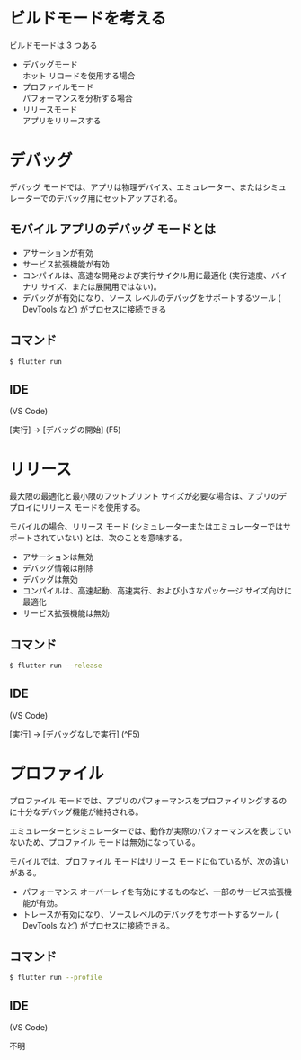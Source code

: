 # ビルドモードを考える

ビルドモードは 3 つある

- デバッグモード  
  ホット リロードを使用する場合
- プロファイルモード  
  パフォーマンスを分析する場合
- リリースモード  
  アプリをリリースする

# デバッグ

デバッグ モードでは、アプリは物理デバイス、エミュレーター、またはシミュレーターでのデバッグ用にセットアップされる。

## モバイル アプリのデバッグ モードとは

- アサーションが有効
- サービス拡張機能が有効
- コンパイルは、高速な開発および実行サイクル用に最適化 (実行速度、バイナリ サイズ、または展開用ではない)。
- デバッグが有効になり、ソース レベルのデバッグをサポートするツール ( DevTools など) がプロセスに接続できる

## コマンド

```zsh
$ flutter run
```

## IDE

(VS Code)

[実行] → [デバッグの開始] (F5)

# リリース

最大限の最適化と最小限のフットプリント サイズが必要な場合は、アプリのデプロイにリリース モードを使用する。

モバイルの場合、リリース モード (シミュレーターまたはエミュレーターではサポートされていない) とは、次のことを意味する。

- アサーションは無効
- デバッグ情報は削除
- デバッグは無効
- コンパイルは、高速起動、高速実行、および小さなパッケージ サイズ向けに最適化
- サービス拡張機能は無効

## コマンド

```zsh
$ flutter run --release
```

## IDE

(VS Code)

[実行] → [デバッグなしで実行] (^F5)

# プロファイル

プロファイル モードでは、アプリのパフォーマンスをプロファイリングするのに十分なデバッグ機能が維持される。

エミュレーターとシミュレーターでは、動作が実際のパフォーマンスを表していないため、プロファイル モードは無効になっている。

モバイルでは、プロファイル モードはリリース モードに似ているが、次の違いがある。

- パフォーマンス オーバーレイを有効にするものなど、一部のサービス拡張機能が有効。
- トレースが有効になり、ソースレベルのデバッグをサポートするツール ( DevTools など) がプロセスに接続できる。

## コマンド

```zsh
$ flutter run --profile
```

## IDE

(VS Code)

不明

